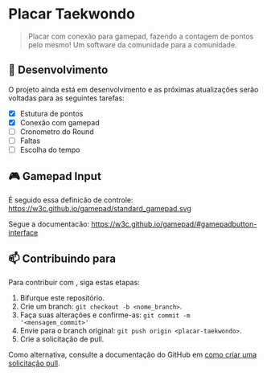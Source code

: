 # Placar Taekwondo

> Placar com conexão para gamepad, fazendo a contagem de pontos pelo mesmo!
> Um software da comunidade para a comunidade.

## 📌 Desenvolvimento

O projeto ainda está em desenvolvimento e as próximas atualizações serão voltadas para as seguintes tarefas:

- [x] Estutura de pontos
- [x] Conexão com gamepad
- [ ] Cronometro do Round
- [ ] Faltas
- [ ] Escolha do tempo

## 🎮 Gamepad Input

É seguido essa definicão de controle: 
https://w3c.github.io/gamepad/standard_gamepad.svg

Segue a documentacão: https://w3c.github.io/gamepad/#gamepadbutton-interface

## 📫 Contribuindo para <placar-taekwondo>

Para contribuir com <placar-taekwondo>, siga estas etapas:

1. Bifurque este repositório.
2. Crie um branch: `git checkout -b <nome_branch>`.
3. Faça suas alterações e confirme-as: `git commit -m '<mensagem_commit>'`
4. Envie para o branch original: `git push origin <placar-taekwondo>`.
5. Crie a solicitação de pull.

Como alternativa, consulte a documentação do GitHub em [como criar uma solicitação pull](https://help.github.com/en/github/collaborating-with-issues-and-pull-requests/creating-a-pull-request).